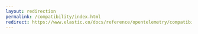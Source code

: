 ```yaml
---
layout: redirection
permalink: /compatibility/index.html
redirect: https://www.elastic.co/docs/reference/opentelemetry/compatibility/index.html
---
```

